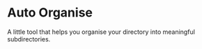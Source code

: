 # Auto Organise

 A little tool that helps you organise your directory into meaningful subdirectories.
